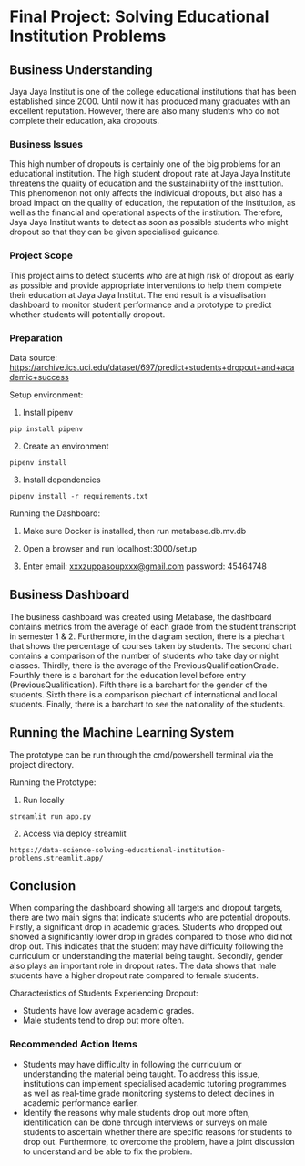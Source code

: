 # Final Project: Solving Educational Institution Problems

## Business Understanding
Jaya Jaya Institut is one of the college educational institutions that has been established since 2000. Until now it has produced many graduates with an excellent reputation. However, there are also many students who do not complete their education, aka dropouts.

### Business Issues
This high number of dropouts is certainly one of the big problems for an educational institution. The high student dropout rate at Jaya Jaya Institute threatens the quality of education and the sustainability of the institution. This phenomenon not only affects the individual dropouts, but also has a broad impact on the quality of education, the reputation of the institution, as well as the financial and operational aspects of the institution. Therefore, Jaya Jaya Institut wants to detect as soon as possible students who might dropout so that they can be given specialised guidance. 

### Project Scope
This project aims to detect students who are at high risk of dropout as early as possible and provide appropriate interventions to help them complete their education at Jaya Jaya Institut. The end result is a visualisation dashboard to monitor student performance and a prototype to predict whether students will potentially dropout.

### Preparation

Data source: https://archive.ics.uci.edu/dataset/697/predict+students+dropout+and+academic+success

Setup environment:

1. Install pipenv
```
pip install pipenv
```

2. Create an environment 
```
pipenv install
```

3. Install dependencies
```
pipenv install -r requirements.txt
```

Running the Dashboard:

1. Make sure Docker is installed, then run metabase.db.mv.db

2. Open a browser and run localhost:3000/setup

3. Enter email: xxxzuppasoupxxx@gmail.com password: 45464748

## Business Dashboard
The business dashboard was created using Metabase, the dashboard contains metrics from the average of each grade from the student transcript in semester 1 & 2. Furthermore, in the diagram section, there is a piechart that shows the percentage of courses taken by students. The second chart contains a comparison of the number of students who take day or night classes. Thirdly, there is the average of the PreviousQualificationGrade. Fourthly there is a barchart for the education level before entry (PreviousQualification). Fifth there is a barchart for the gender of the students. Sixth there is a comparison piechart of international and local students. Finally, there is a barchart to see the nationality of the students.

## Running the Machine Learning System
The prototype can be run through the cmd/powershell terminal via the project directory.

Running the Prototype:

1. Run locally
```
streamlit run app.py
```
2. Access via deploy streamlit
```
https://data-science-solving-educational-institution-problems.streamlit.app/
```

## Conclusion

When comparing the dashboard showing all targets and dropout targets, there are two main signs that indicate students who are potential dropouts. Firstly, a significant drop in academic grades. Students who dropped out showed a significantly lower drop in grades compared to those who did not drop out. This indicates that the student may have difficulty following the curriculum or understanding the material being taught. Secondly, gender also plays an important role in dropout rates. The data shows that male students have a higher dropout rate compared to female students.

Characteristics of Students Experiencing Dropout:
- Students have low average academic grades.
- Male students tend to drop out more often.

### Recommended Action Items

- Students may have difficulty in following the curriculum or understanding the material being taught. To address this issue, institutions can implement specialised academic tutoring programmes as well as real-time grade monitoring systems to detect declines in academic performance earlier.
- Identify the reasons why male students drop out more often, identification can be done through interviews or surveys on male students to ascertain whether there are specific reasons for students to drop out. Furthermore, to overcome the problem, have a joint discussion to understand and be able to fix the problem.